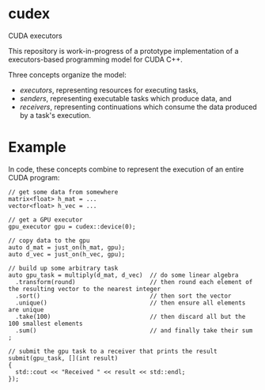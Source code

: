 # cudex
CUDA executors

This repository is work-in-progress of a prototype implementation of a executors-based programming model for CUDA C++.

Three concepts organize the model:

* *executors*, representing resources for executing tasks,
* *senders*, representing executable tasks which produce data, and
* *receivers*, representing continuations which consume the data produced by a task's execution.

# Example

In code, these concepts combine to represent the execution of an entire CUDA program:

    // get some data from somewhere
    matrix<float> h_mat = ...
    vector<float> h_vec = ...
 
    // get a GPU executor 
    gpu_executor gpu = cudex::device(0);
 
    // copy data to the gpu
    auto d_mat = just_on(h_mat, gpu);
    auto d_vec = just_on(h_vec, gpu);
 
    // build up some arbitrary task
    auto gpu_task = multiply(d_mat, d_vec)  // do some linear algebra
      .transform(round)                     // then round each element of the resulting vector to the nearest integer
      .sort()                               // then sort the vector
      .unique()                             // then ensure all elements are unique
      .take(100)                            // then discard all but the 100 smallest elements
      .sum()                                // and finally take their sum
    ;

    // submit the gpu task to a receiver that prints the result
    submit(gpu_task, [](int result)
    {
      std::cout << "Received " << result << std::endl;
    });

